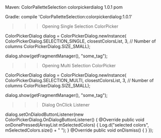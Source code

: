 Maven:
<dependency>
  <groupId>ColorPalletteSelection</groupId>
  <artifactId>colorpickerdialog</artifactId>
  <version>1.0.1</version>
  <type>pom</type>
</dependency>



Gradle:
compile 'ColorPalletteSelection:colorpickerdialog:1.0.1'


>>> Opening Single Selection ColorPicker

ColorPickerDialog dialog = ColorPickerDialog.newInstance(
                ColorPickerDialog.SELECTION_SINGLE,
                closestColorsList,
                3, // Number of columns
                ColorPickerDialog.SIZE_SMALL);
                
dialog.show(getFragmentManager(), "some_tag");   
                
>>> Opening Multi Selection ColorPicker

ColorPickerDialog dialog = ColorPickerDialog.newInstance(
                ColorPickerDialog.SELECTION_MULTI,
                closestColorsList,
                3, // Number of columns
                ColorPickerDialog.SIZE_SMALL);

dialog.show(getFragmentManager(), "some_tag");


>>> Dialog OnClick Listener

dialog.setOnDialodButtonListener(new ColorPickerDialog.OnDialogButtonListener() {
            @Override
            public void onDonePressed(ArrayList<Integer> mSelectedColors) {
                Log.d("selected colors", mSelectedColors.size() + " ");
            }
            @Override
            public void onDismiss() {
            }
        });
        
        
